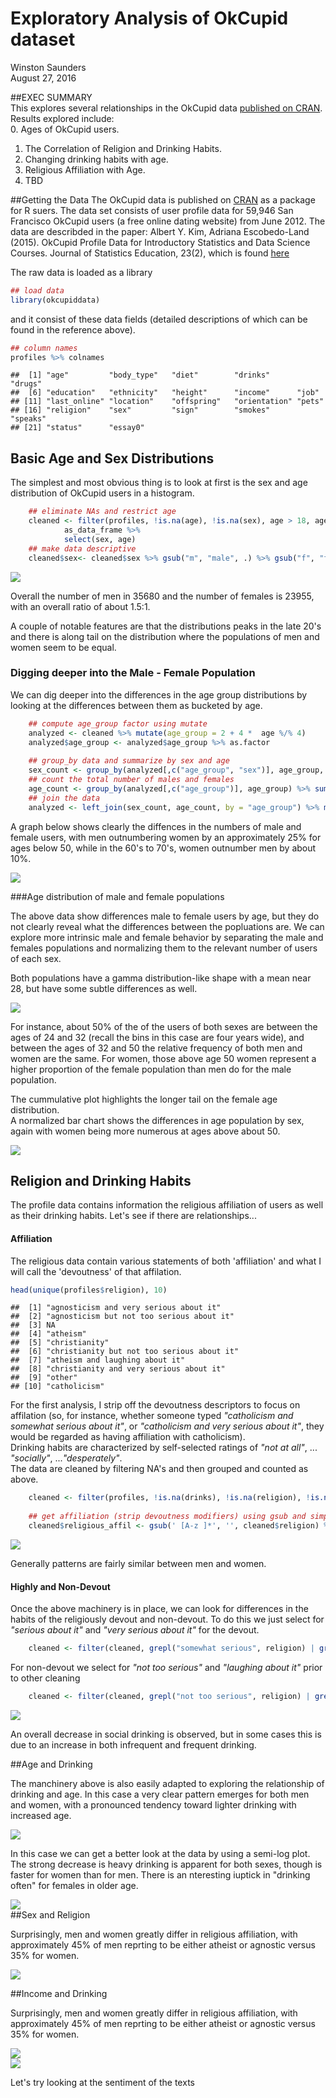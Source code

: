 # Exploratory Analysis of OkCupid dataset
Winston Saunders  
August 27, 2016  


##EXEC SUMMARY  
This explores several relationships in the OkCupid data [published on CRAN](https://cran.rstudio.com/web/packages/okcupiddata/index.html). Results explored include:  
0. Ages of OkCupid users.   
1. The Correlation of Religion and Drinking Habits.  
2. Changing drinking habits with age.  
3. Religious Affiliation with Age.  
4. TBD 

##Getting the Data
The OkCupid data is published on [CRAN](https://cran.rstudio.com/web/packages/okcupiddata/index.html) as a package for R suers. The data set consists of user profile data for 59,946 San Francisco OkCupid users (a free online dating website) from June 2012. The data are describded in the paper: Albert Y. Kim, Adriana Escobedo-Land (2015). OkCupid Profile Data for Introductory Statistics and Data Science Courses. Journal of Statistics Education, 23(2), which is found [here]( http://www.amstat.org/publications/jse/v23n2/kim.pdf)



The raw data is loaded as a library


```r
## load data
library(okcupiddata)
```

and it consist of these data fields (detailed descriptions of which can be found in the reference above). 


```r
## column names
profiles %>% colnames
```

```
##  [1] "age"         "body_type"   "diet"        "drinks"      "drugs"      
##  [6] "education"   "ethnicity"   "height"      "income"      "job"        
## [11] "last_online" "location"    "offspring"   "orientation" "pets"       
## [16] "religion"    "sex"         "sign"        "smokes"      "speaks"     
## [21] "status"      "essay0"
```



## Basic Age and Sex Distributions 

The simplest and most obvious thing is to look at first is the sex and age distribution of OkCupid users in a histogram.


```r
    ## eliminate NAs and restrict age
    cleaned <- filter(profiles, !is.na(age), !is.na(sex), age > 18, age < 80) %>% 
            as_data_frame %>%
            select(sex, age)
    ## make data descriptive
    cleaned$sex<- cleaned$sex %>% gsub("m", "male", .) %>% gsub("f", "female", .)
```




<img src="okcupid_exploratory_files/figure-html/unnamed-chunk-5-1.png" style="display: block; margin: auto;" />



Overall the number of men in 35680 and the number of females is 23955, with an overall ratio of about 1.5:1. 

A couple of notable features are that the distributions peaks in the late 20's and there is along tail on the distribution where the populations of men and women seem to be equal. 
### Digging deeper into the Male - Female Population

We can dig deeper into the differences in the age group distributions by looking at the differences between them as bucketed by age.


```r
    ## compute age_group factor using mutate
    analyzed <- cleaned %>% mutate(age_group = 2 + 4 *  age %/% 4)
    analyzed$age_group <- analyzed$age_group %>% as.factor
    
    ## group_by data and summarize by sex and age
    sex_count <- group_by(analyzed[,c("age_group", "sex")], age_group, sex) %>% summarize(n_sex = n())
    ## count the total number of males and females
    age_count <- group_by(analyzed[,c("age_group")], age_group) %>% summarize(n_age = n())
    ## join the data
    analyzed <- left_join(sex_count, age_count, by = "age_group") %>% mutate(freq = n_sex/n_age, freq = ifelse(is.na(freq), 0, freq), delta_percent = 200*(freq - 0.5))
```

A graph below shows clearly the diffences in the numbers of male and female users, with men outnumbering women by an approximately 25% for ages below 50, while in the 60's to 70's, women outnumber men by about 10%.  


<img src="okcupid_exploratory_files/figure-html/unnamed-chunk-8-1.png" style="display: block; margin: auto;" />


###Age distribution of male and female populations

The above data show differences male to female users by age, but they do not clearly reveal what the differences between the popluations are. We can explore more intrinsic male and female behavior by separating the male and females populations and normalizing them to the relevant number of users of each sex.  








Both populations have a gamma distribution-like shape with a mean near 28, but have some subtle differences as well.



<img src="okcupid_exploratory_files/figure-html/unnamed-chunk-11-1.png" style="display: block; margin: auto;" />

For instance, about 50% of the of the users of both sexes are between the ages of 24 and 32 (recall the bins in this case are four years wide), and between the ages of 32 and 50 the relative frequency of both men and women are the same. For women, those above age 50 women represent a higher proportion of the female population than men do for the male population.

The cummulative plot highlights the longer tail on the female age distribution. <br>
A normalized bar chart shows the differences in age population by sex, again with women being more numerous at ages above about 50. 

<img src="okcupid_exploratory_files/figure-html/unnamed-chunk-12-1.png" style="display: block; margin: auto;" />

## Religion  and Drinking Habits

The profile data contains information the religious affiliation of users as well as their drinking habits. Let's see if there are relationships...  

#### Affiliation
The religious data contain various statements of both 'affiliation' and what I will call the 'devoutness' of that affilation. 


```r
head(unique(profiles$religion), 10)
```

```
##  [1] "agnosticism and very serious about it"    
##  [2] "agnosticism but not too serious about it" 
##  [3] NA                                         
##  [4] "atheism"                                  
##  [5] "christianity"                             
##  [6] "christianity but not too serious about it"
##  [7] "atheism and laughing about it"            
##  [8] "christianity and very serious about it"   
##  [9] "other"                                    
## [10] "catholicism"
```


For the first analysis, I strip off the devoutness descriptors to focus on affilation (so, for instance, whether someone typed _"catholicism and somewhat serious about it"_, or _"catholicism and very serious about it"_, they would be regarded as having affiliation with catholicism).   
Drinking habits are characterized by self-selected ratings of _"not at all"_, ... _"socially"_, ..._"desperately"_.  
The data are cleaned by filtering NA's and then grouped and counted as above.


```r
    cleaned <- filter(profiles, !is.na(drinks), !is.na(religion), !is.na(sex)) %>% as_data_frame
    
    ## get affiliation (strip devoutness modifiers) using gsub and simple regex
    cleaned$religious_affil <- gsub(' [A-z ]*', '', cleaned$religion) %>% as.factor()
```

<img src="okcupid_exploratory_files/figure-html/unnamed-chunk-14-1.png" style="display: block; margin: auto;" />

Generally patterns are fairly similar between men and women. 

#### Highly and Non-Devout
Once the above machinery is in place, we can look for differences in the habits of the religiously devout and non-devout. To do this we just select for _"serious about it"_ and _"very serious about it"_ for the devout.



```r
    cleaned <- filter(cleaned, grepl("somewhat serious", religion) | grepl("very serious", religion))
```

For non-devout we select for _"not too serious"_ and _"laughing about it"_ prior to other cleaning 



```r
    cleaned <- filter(cleaned, grepl("not too serious", religion) | grepl("laughing about it", religion))
```

<img src="okcupid_exploratory_files/figure-html/unnamed-chunk-17-1.png" style="display: block; margin: auto;" />


An overall decrease in social drinking is observed, but in some cases this is due to an increase in both infrequent and frequent drinking. 

##Age and Drinking


The manchinery above is also easily adapted to exploring the relationship of drinking and age. In this case a very clear pattern emerges for both men and women, with a pronounced  tendency toward lighter drinking with increased age. 

<img src="okcupid_exploratory_files/figure-html/unnamed-chunk-18-1.png" style="display: block; margin: auto;" />

In this case we can get a better look at the data by using a semi-log plot. The strong decrease is heavy drinking is apparent for both sexes, though is faster for women than for men. There is an nteresting iuptick in "drinking often" for females in older age. 
    
<img src="okcupid_exploratory_files/figure-html/unnamed-chunk-19-1.png" style="display: block; margin: auto;" />
##Sex and Religion

Surprisingly, men and women greatly differ in religious affiliation, with approximately 45% of men reprting to be either atheist or agnostic versus 35% for women.


<img src="okcupid_exploratory_files/figure-html/unnamed-chunk-20-1.png" style="display: block; margin: auto;" />

##Income and Drinking

Surprisingly, men and women greatly differ in religious affiliation, with approximately 45% of men reprting to be either atheist or agnostic versus 35% for women.


<img src="okcupid_exploratory_files/figure-html/unnamed-chunk-21-1.png" style="display: block; margin: auto;" /><img src="okcupid_exploratory_files/figure-html/unnamed-chunk-21-2.png" style="display: block; margin: auto;" />


Let's try looking at the sentiment of the texts

